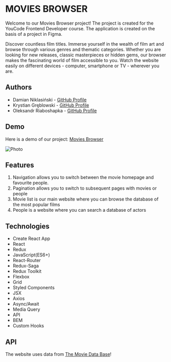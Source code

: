 # MOVIES BROWSER

Welcome to our Movies Browser project! The project is created for the YouCode Frontend Developer course. The application is created on the basis of a project in Figma.

Discover countless film titles. Immerse yourself in the wealth of film art and browse through various genres and thematic categories. Whether you are looking for new releases, classic masterpieces or hidden gems, our browser makes the fascinating world of film accessible to you. Watch the website easily on different devices - computer, smartphone or TV - wherever you are.

## Authors

- Damian Niklasiński - [GitHub Profile](https://github.com/Damian-Niklasinski)
- Krystian Gręblowski - [GitHub Profile](https://github.com/KrystianGreblowski)
- Oleksandr Riaboshapka - [GitHub Profile](https://github.com/Alekzann)

## Demo

Here is a demo of our project:
[Movies Browser](https://krystiangreblowski.github.io/movies-browser/#/movies/main)

![Photo](https://media3.giphy.com/media/v1.Y2lkPTc5MGI3NjExMzM0ajU3aHYwMjlnZHd3bjBmc2k3ZjF0enZlbWdqNGVxeWtscWJkbiZlcD12MV9pbnRlcm5hbF9naWZfYnlfaWQmY3Q9Zw/0JvIuXLGuIc0uxb7sc/giphy.gif)

## Features

1. Navigation allows you to switch between the movie homepage and favourite people.
2. Pagination allows you to switch to subsequent pages with movies or people
3. Movie list is our main website where you can browse the database of the most popular films
4. People is a website where you can search a database of actors

## Technologies

- Create React App
- React
- Redux
- JavaScript(ES6+)
- React-Router
- Redux-Saga
- Redux Toolkit
- Flexbox
- Grid
- Styled Components
- JSX
- Axios
- Async/Await
- Media Query
- API
- BEM
- Custom Hooks

## API

The website uses data from [The Movie Data Base](https://developer.themoviedb.org/)!
